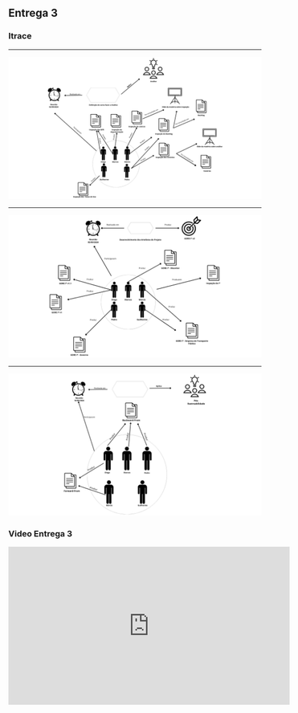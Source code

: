 ## Entrega 3



### **Itrace**



---
![itrace1](../assets/Itrace/6.png)

---
![itrace2](../assets/Itrace/7.png)

---
![itrace3](../assets/Itrace/8.png)

### **Video Entrega 3**

<iframe width="560" height="315" src="https://www.youtube.com/embed/w1zEgCrzsaQ?si=itkxNZ2umjV3wLzL" title="YouTube video player" frameborder="0" allow="accelerometer; autoplay; clipboard-write; encrypted-media; gyroscope; picture-in-picture; web-share" referrerpolicy="strict-origin-when-cross-origin" allowfullscreen></iframe>